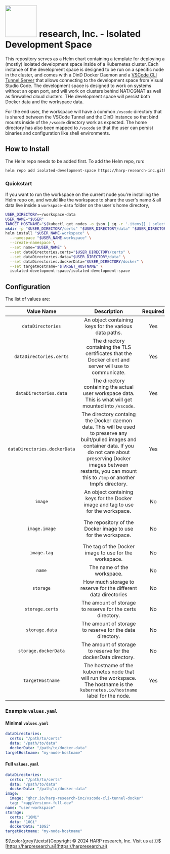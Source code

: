 # <img src="https://static.wixstatic.com/media/355b75_1c4e29d87f1e449cbdfdb2b623ac66ce~mv2.png/v1/fill/w_292,h_72,fp_0.50_0.50,q_85,usm_0.66_1.00_0.01,enc_auto/355b75_1c4e29d87f1e449cbdfdb2b623ac66ce~mv2.png" width="100"> research, Inc. - **Isolated Development Space**

This repository serves as a Helm chart containing a template for deploying a (mostly) isolated development space inside of a Kubernetes cluster. Each instance of the development space is designed to be run on a specific node in the cluster, and comes with a DinD Docker Daemon and a [VSCode CLI Tunnel Server](https://github.com/HARP-research-Inc/vscode-cli-tunnel-docker) that allows connecting to the development space from Visual Studio Code. The development space is designed to work on systems without an open port, and will work on clusters behind NAT/CGNAT as well as firewalled cloud clusters. THe development space will persist both Docker data and the workspace data.

For the end user, the workspace will have a common `/vscode` directory that is shared between the VSCode Tunnel and the DinD instance so that bind mounts inside of the `/vscode` directory work as expected. The home directory has also been mapped to `/vscode` so that the user can persist binaries and configuration like shell environments.

## How to Install

The Helm repo needs to be added first. To add the Helm repo, run:

```bash
helm repo add isolated-development-space https://harp-research-inc.github.io/isolated-development-space/
```

### Quickstart

If you want to run the workspace on the current node you're installing the Helm repo on, and would like the workspace to share the user's name & all data live inside a `workspace-data` folder on the user's home directory,

```bash
USER_DIRECTORY=~/workspace-data
USER_NAME="$USER"
TARGET_HOSTNAME="$(kubectl get nodes -o json | jq -r '.items[] | select(.status.nodeInfo.machineID == "'"$(cat /etc/machine-id)"'") | .metadata.labels["kubernetes.io/hostname"]')"
mkdir -p "$USER_DIRECTORY/certs" "$USER_DIRECTORY/data" "$USER_DIRECTORY/docker"
helm install "$USER_NAME-workspace" \
  --namespace "$USER_NAME-workspace" \
  --create-namespace \
  --set name="$USER_NAME" \
  --set dataDirectories.certs="$USER_DIRECTORY/certs" \
  --set dataDirectories.data="$USER_DIRECTORY/data" \
  --set dataDirectories.dockerData="$USER_DIRECTORY/docker" \
  --set targetHostname="$TARGET_HOSTNAME" \
  isolated-development-space/isolated-development-space
```

## Configuration

The list of values are:

<!-- add-values-table-here-start -->

| Value Name | Description | Required | Default Value |
|:---:|:---:|:---:|:---:|
| `dataDirectories` | An object containing keys for the various data paths. | Yes | - |
| `dataDirectories.certs` | The directory containing the TLS certificates that the Docker client and server will use to communicate. | Yes | - |
| `dataDirectories.data` | The directory containing the actual user workspace data. This is what will get mounted into `/vscode`. | Yes | - |
| `dataDirectories.dockerData` | The directory containg the Docker daemon data. This will be used to preserve any built/pulled images and container data. If you do not care about preserving Docker images between restarts, you can mount this to `/tmp` or another tmpfs directory. | Yes | - |
| `image` | An object containing keys for the Docker image and tag to use for the workspace. | No | - |
| `image.image` | The repository of the Docker image to use for the workspace. | No | `ghcr.io/harp-research-inc/vscode-cli-tunnel-docker` |
| `image.tag` | The tag of the Docker image to use for the workspace. | No | `<appVersion>-full-dev` |
| `name` | The name of the workspace. | No | `user-workspace` |
| `storage` | How much storage to reserve for the different data directories | No | - |
| `storage.certs` | The amount of storage to reserve for the certs directory. | No | `10Mi` |
| `storage.data` | The amount of storage to reserve for the data directory. | No | `10Gi` |
| `storage.dockerData` | The amount of storage to reserve for the dockerData directory. | No | `10Gi` |
| `targetHostname` | The hostname of the kubernetes node that will run the workspace. The hostname is the `kubernetes.io/hostname` label for the node. | Yes | - |

### Example `values.yaml`

#### Minimal `values.yaml`

```yaml
dataDirectories: 
  certs: "/path/to/certs"
  data: "/path/to/data"
  dockerData: "/path/to/docker-data"
targetHostname: "my-node-hostname"
```

#### Full `values.yaml`

```yaml
dataDirectories: 
  certs: "/path/to/certs"
  data: "/path/to/data"
  dockerData: "/path/to/docker-data"
image: 
  image: "ghcr.io/harp-research-inc/vscode-cli-tunnel-docker"
  tag: "<appVersion>-full-dev"
name: "user-workspace"
storage: 
  certs: "10Mi"
  data: "10Gi"
  dockerData: "10Gi"
targetHostname: "my-node-hostname"
```

<!-- add-values-table-here-end -->

${\color{grey}\textsf{Copyright © 2024 HARP research, Inc. Visit us at }}$ [https://harpresearch.ai](https://harpresearch.ai)
